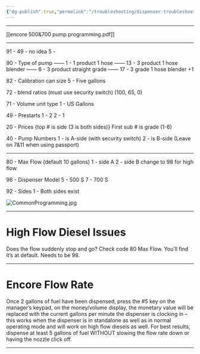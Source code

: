 ```yaml
---
{"dg-publish":true,"permalink":"/troubleshooting/dispenser-troubleshooting/gilbarco/encore-700-programming/","tags":["Keep/Color/Purple","Keep/Attachment","Keep/Label/Troubleshooting-Guide"]}
---
```



---

[[encore 500&700 pump programming.pdf]]

---

91 - 49 - no idea
	5 - 

90 - Type of pump
—— 1 -  1 product 1 hose
—— 13 - 3 product 1 hose blender
—— 6   - 3 product straight grade
—— 17 - 3 grade 1 hose blender +1

82 - Calibration can size
	5 - Five gallons

72 - blend ratios (must use security switch)
	(100, 65, 0)

71 - Volume unit type
	1 - US Gallons

49 - Prestarts
	1 - 2
	2 - 1

20 - Prices {top # is side (3 is both sides)}
        First sub # is grade (1-6)

40 - Pump Numbers
	1 - is A-side (with security switch)
	2 - is B-side
         (Leave on 7&11 when using passport)

---

80 - Max Flow (default 10 gallons)
	1 - side A
	2 - side B
	change to 98 for high flow

96 - Dispenser Model
	5 - 500 S
	7 - 700 S

92 - Sides
	 1 - Both sides exist


![CommonProgramming.jpg](/img/user/Assets/Images/CommonProgramming.jpg)


---
# High Flow Diesel Issues

Does the flow suddenly stop and go?   Check code 80 Max Flow.  You’ll find it’s at default.  Needs to be 98.

---
# Encore Flow Rate

Once 2 gallons of fuel have been dispensed, press the #5 key on the manager’s keypad, on the money/volume display, the monetary value will be replaced with the current gallons per minute the dispenser is clocking in – this works when the dispenser is in standalone as well as in normal operating mode and will work on high flow diesels as well. For best results, dispense at least 5 gallons of fuel WITHOUT slowing the flow rate down or having the nozzle click off.

---
